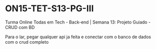 # ON15-TET-S13-PG-III
Turma Online Todas em Tech - Back-end | Semana 13: Projeto Guiado - CRUD com BD

Para o lar, pegar qualquer api ja feita e conectar com o banco de dados com o crud completo
